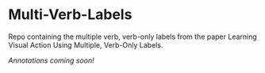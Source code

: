 # Multi-Verb-Labels
Repo containing the multiple verb, verb-only labels from the paper Learning Visual Action Using Multiple, Verb-Only Labels.

_Annotations coming soon!_
